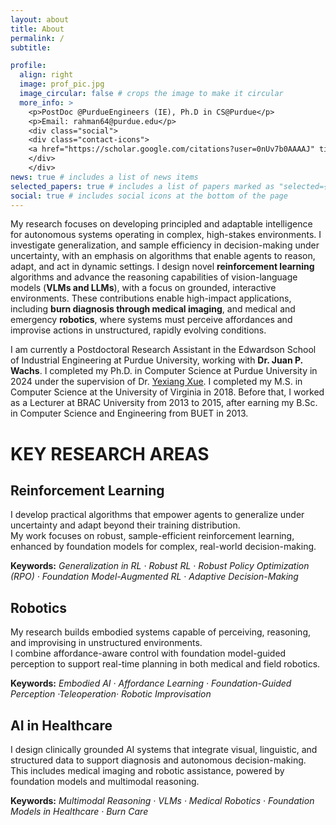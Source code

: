 ```yaml
---
layout: about
title: About
permalink: /
subtitle: 

profile:
  align: right
  image: prof_pic.jpg
  image_circular: false # crops the image to make it circular
  more_info: >
    <p>PostDoc @PurdueEngineers (IE), Ph.D in CS@Purdue</p>
    <p>Email: rahman64@purdue.edu</p>
    <div class="social"> 
    <div class="contact-icons">
    <a href="https://scholar.google.com/citations?user=0nUv7b0AAAAJ" title="Google Scholar" rel="external nofollow noopener" target="_blank"><i class="ai ai-google-scholar"></i></a>&nbsp;<a href="https://mmasudurrah.github.io/assets/pdf/CV_Md_Masudur_Rahman.pdf" title="CV" rel="external nofollow noopener" target="_blank"><i class="ai ai-cv"></i></a>
    </div>
    </div>
news: true # includes a list of news items
selected_papers: true # includes a list of papers marked as "selected={true}"
social: true # includes social icons at the bottom of the page
---
```

My research focuses on developing principled and adaptable intelligence for autonomous systems operating in complex, high-stakes environments. I investigate generalization, and sample efficiency in decision-making under uncertainty, with an emphasis on algorithms that enable agents to reason, adapt, and act in dynamic settings. I design novel **reinforcement learning** algorithms and advance the reasoning capabilities of vision-language models (**VLMs and LLMs**), with a focus on grounded, interactive environments. These contributions enable high-impact applications, including **burn diagnosis through medical imaging**, and medical and emergency **robotics**, where systems must perceive affordances and improvise actions in unstructured, rapidly evolving conditions.


I am currently a Postdoctoral Research Assistant in the Edwardson School of Industrial Engineering at Purdue University, working with **Dr. Juan P. Wachs**. I completed my Ph.D. in Computer Science at Purdue University in 2024 under the supervision of Dr.  [Yexiang Xue](https://www.cs.purdue.edu/homes/yexiang/). I completed my M.S. in Computer Science at the University of Virginia in 2018. Before that, I worked as a Lecturer at BRAC University from 2013 to 2015, after earning my B.Sc. in Computer Science and Engineering from BUET in 2013.

# KEY RESEARCH AREAS

## Reinforcement Learning

I develop practical algorithms that empower agents to generalize under uncertainty and adapt beyond their training distribution.  
My work focuses on robust, sample-efficient reinforcement learning, enhanced by foundation models for complex, real-world decision-making.

**Keywords:** _Generalization in RL · Robust RL · Robust Policy Optimization (RPO) · Foundation Model-Augmented RL · Adaptive Decision-Making_


## Robotics

My research builds embodied systems capable of perceiving, reasoning, and improvising in unstructured environments.  
I combine affordance-aware control with foundation model-guided perception to support real-time planning in both medical and field robotics.

**Keywords:** _Embodied AI · Affordance Learning · Foundation-Guided Perception ·Teleoperation· Robotic Improvisation_


## AI in Healthcare

I design clinically grounded AI systems that integrate visual, linguistic, and structured data to support diagnosis and autonomous decision-making.  
This includes medical imaging and robotic assistance, powered by foundation models and multimodal reasoning.

**Keywords:** _Multimodal Reasoning · VLMs · Medical Robotics · Foundation Models in Healthcare · Burn Care_

